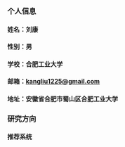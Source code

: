 ### 个人信息
#### 姓名：刘康
#### 性别：男
#### 学校：合肥工业大学
#### 邮箱：kangliu1225@gmail.com
#### 地址：安徽省合肥市蜀山区合肥工业大学
### 研究方向
#### 推荐系统
